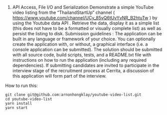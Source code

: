 1. API Access, File I/O and Serialization
Demonstrate a simple YouTube video listing from the “ThailandStartUp” channel ( https://www.youtube.com/channel/UCy_85vQ6tUvYvNR_B2htuTw ) by using the Youtube data API . Retrieve the data, display it as a simple list (this does not have to be a formatted or visually complete list) as well as persist the listing to disk.
Submission guidelines : The application can be built in any language or framework of your choice. You can optionally create the application with, or without, a graphical interface (i.e. a console application can be submitted). The solution should be submitted with all source code, build scripts, tests, and a README.txt file with instructions on how to run the application (including any required dependencies).
If submitting candidates are invited to participate in the interview stage of the recruitment process at Cerrita, a discussion of this application will form part of the interview.

How to run this:

```
git clone git@github.com:arnonhongklay/youtube-video-list.git
cd youtube-video-list
yarn install 
yarn start
```
